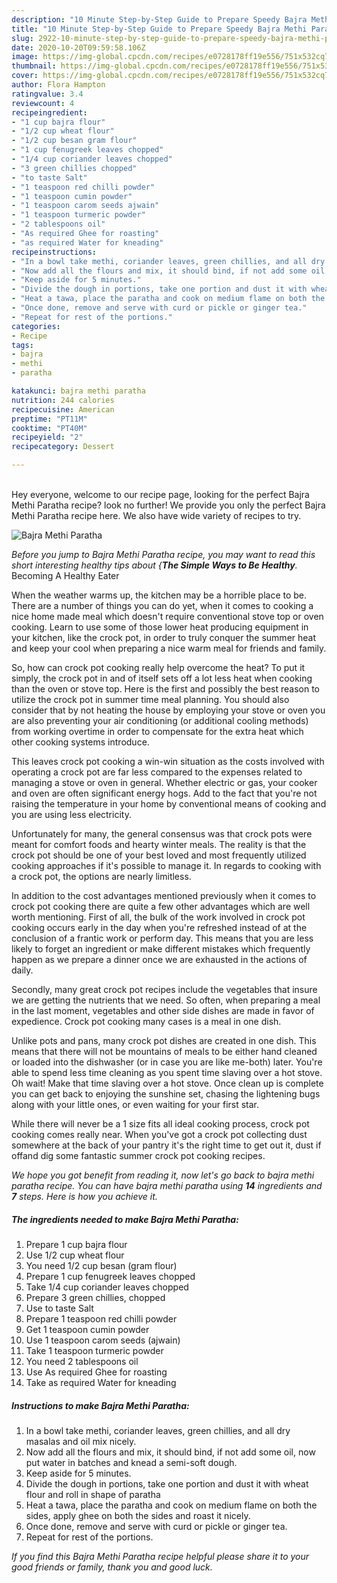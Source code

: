 ```yaml
---
description: "10 Minute Step-by-Step Guide to Prepare Speedy Bajra Methi Paratha"
title: "10 Minute Step-by-Step Guide to Prepare Speedy Bajra Methi Paratha"
slug: 2922-10-minute-step-by-step-guide-to-prepare-speedy-bajra-methi-paratha
date: 2020-10-20T09:59:58.106Z
image: https://img-global.cpcdn.com/recipes/e0728178ff19e556/751x532cq70/bajra-methi-paratha-recipe-main-photo.jpg
thumbnail: https://img-global.cpcdn.com/recipes/e0728178ff19e556/751x532cq70/bajra-methi-paratha-recipe-main-photo.jpg
cover: https://img-global.cpcdn.com/recipes/e0728178ff19e556/751x532cq70/bajra-methi-paratha-recipe-main-photo.jpg
author: Flora Hampton
ratingvalue: 3.4
reviewcount: 4
recipeingredient:
- "1 cup bajra flour"
- "1/2 cup wheat flour"
- "1/2 cup besan gram flour"
- "1 cup fenugreek leaves chopped"
- "1/4 cup coriander leaves chopped"
- "3 green chillies chopped"
- "to taste Salt"
- "1 teaspoon red chilli powder"
- "1 teaspoon cumin powder"
- "1 teaspoon carom seeds ajwain"
- "1 teaspoon turmeric powder"
- "2 tablespoons oil"
- "As required Ghee for roasting"
- "as required Water for kneading"
recipeinstructions:
- "In a bowl take methi, coriander leaves, green chillies, and all dry masalas and oil mix nicely."
- "Now add all the flours and mix, it should bind, if not add some oil, now put water in batches and knead a semi-soft dough."
- "Keep aside for 5 minutes."
- "Divide the dough in portions, take one portion and dust it with wheat flour and roll in shape of paratha"
- "Heat a tawa, place the paratha and cook on medium flame on both the sides, apply ghee on both the sides and roast it nicely."
- "Once done, remove and serve with curd or pickle or ginger tea."
- "Repeat for rest of the portions."
categories:
- Recipe
tags:
- bajra
- methi
- paratha

katakunci: bajra methi paratha 
nutrition: 244 calories
recipecuisine: American
preptime: "PT11M"
cooktime: "PT40M"
recipeyield: "2"
recipecategory: Dessert

---
```

<br>
Hey everyone, welcome to our recipe page, looking for the perfect Bajra Methi Paratha recipe? look no further! We provide you only the perfect Bajra Methi Paratha recipe here. We also have wide variety of recipes to try.
<br>


![Bajra Methi Paratha](https://img-global.cpcdn.com/recipes/e0728178ff19e556/751x532cq70/bajra-methi-paratha-recipe-main-photo.jpg)

<i>Before you jump to Bajra Methi Paratha recipe, you may want to read this short interesting healthy tips about {<strong>The Simple Ways to Be Healthy</strong>.</i>
Becoming A Healthy Eater


When the weather warms up, the kitchen may be a horrible place to be. There are a number of things you can do yet, when it comes to cooking a nice home made meal which doesn't require conventional stove top or oven cooking. Learn to use some of those lower heat producing equipment in your kitchen, like the crock pot, in order to truly conquer the summer heat and keep your cool when preparing a nice warm meal for friends and family.

So, how can crock pot cooking really help overcome the heat? To put it simply, the crock pot in and of itself sets off a lot less heat when cooking than the oven or stove top. Here is the first and possibly the best reason to utilize the crock pot in summer time meal planning. You should also consider that by not heating the house by employing your stove or oven you are also preventing your air conditioning (or additional cooling methods) from working overtime in order to compensate for the extra heat which other cooking systems introduce.

This leaves crock pot cooking a win-win situation as the costs involved with operating a crock pot are far less compared to the expenses related to managing a stove or oven in general. Whether electric or gas, your cooker and oven are often significant energy hogs. Add to the fact that you're not raising the temperature in your home by conventional means of cooking and you are using less electricity.

Unfortunately for many, the general consensus was that crock pots were meant for comfort foods and hearty winter meals.  The reality is that the crock pot should be one of your best loved and most frequently utilized cooking approaches if it's possible to manage it. In regards to cooking with a crock pot, the options are nearly limitless.  



In addition to the cost advantages mentioned previously when it comes to crock pot cooking there are quite a few other advantages which are well worth mentioning. First of all, the bulk of the work involved in crock pot cooking occurs early in the day when you're refreshed instead of at the conclusion of a frantic work or perform day. This means that you are less likely to forget an ingredient or make different mistakes which frequently happen as we prepare a dinner once we are exhausted in the actions of daily.

Secondly, many great crock pot recipes include the vegetables that insure we are getting the nutrients that we need. So often, when preparing a meal in the last moment, vegetables and other side dishes are made in favor of expedience. Crock pot cooking many cases is a meal in one dish.

 Unlike pots and pans, many crock pot dishes are created in one dish. This means that there will not be mountains of meals to be either hand cleaned or loaded into the dishwasher (or in case you are like me-both) later. You're able to spend less time cleaning as you spent time slaving over a hot stove. Oh wait! Make that time slaving over a hot stove. Once clean up is complete you can get back to enjoying the sunshine set, chasing the lightening bugs along with your little ones, or even waiting for your first star.

While there will never be a 1 size fits all ideal cooking process, crock pot cooking comes really near. When you've got a crock pot collecting dust somewhere at the back of your pantry it's the right time to get out it, dust if offand dig some fantastic summer crock pot cooking recipes.


<i>We hope you got benefit from reading it, now let's go back to bajra methi paratha recipe. You can have bajra methi paratha using <strong>14</strong> ingredients and <strong>7</strong> steps. Here is how you achieve it.
</i>

##### The ingredients needed to make Bajra Methi Paratha:

1. Prepare 1 cup bajra flour
1. Use 1/2 cup wheat flour
1. You need 1/2 cup besan (gram flour)
1. Prepare 1 cup fenugreek leaves chopped
1. Take 1/4 cup coriander leaves chopped
1. Prepare 3 green chillies, chopped
1. Use to taste Salt
1. Prepare 1 teaspoon red chilli powder
1. Get 1 teaspoon cumin powder
1. Use 1 teaspoon carom seeds (ajwain)
1. Take 1 teaspoon turmeric powder
1. You need 2 tablespoons oil
1. Use As required Ghee for roasting
1. Take as required Water for kneading


##### Instructions to make Bajra Methi Paratha:

1. In a bowl take methi, coriander leaves, green chillies, and all dry masalas and oil mix nicely.
1. Now add all the flours and mix, it should bind, if not add some oil, now put water in batches and knead a semi-soft dough.
1. Keep aside for 5 minutes.
1. Divide the dough in portions, take one portion and dust it with wheat flour and roll in shape of paratha
1. Heat a tawa, place the paratha and cook on medium flame on both the sides, apply ghee on both the sides and roast it nicely.
1. Once done, remove and serve with curd or pickle or ginger tea.
1. Repeat for rest of the portions.




<i>If you find this Bajra Methi Paratha recipe helpful please share it to your good friends or family, thank you and good luck.</i>
